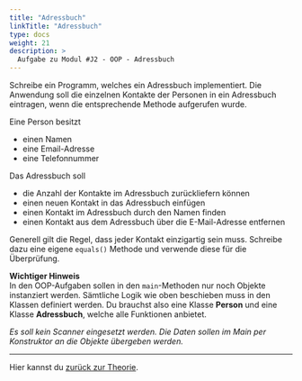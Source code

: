 ```yaml
---
title: "Adressbuch"
linkTitle: "Adressbuch"
type: docs
weight: 21
description: >
  Aufgabe zu Modul #J2 - OOP - Adressbuch
---
```


Schreibe ein Programm, welches ein Adressbuch implementiert.
Die Anwendung soll die einzelnen Kontakte der Personen in ein Adressbuch eintragen,
wenn die entsprechende Methode aufgerufen wurde.

Eine Person besitzt

- einen Namen
- eine Email-Adresse
- eine Telefonnummer

Das Adressbuch soll

- die Anzahl der Kontakte im Adressbuch zurückliefern können
- einen neuen Kontakt in das Adressbuch einfügen
- einen Kontakt im Adressbuch durch den Namen finden
- einen Kontakt aus dem Adressbuch über die E-Mail-Adresse entfernen

Generell gilt die Regel, dass jeder Kontakt einzigartig sein muss.
Schreibe dazu eine eigene `equals()` Methode und verwende diese für die Überprüfung.

**Wichtiger Hinweis** \
In den OOP-Aufgaben sollen in den `main`-Methoden nur noch Objekte instanziert werden.
Sämtliche Logik wie oben beschieben muss in den Klassen definiert werden. Du brauchst also eine Klasse **Person** und eine Klasse **Adressbuch**, welche alle Funktionen anbietet.

_Es soll kein Scanner eingesetzt werden. Die Daten sollen im Main per Konstruktor an die Objekte übergeben werden._

---

Hier kannst du [zurück zur Theorie](../../../../docs/02_java/04_java-oop).
